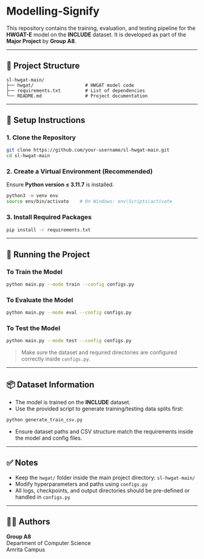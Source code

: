 # Modelling-Signify

This repository contains the training, evaluation, and testing pipeline for the **HWGAT-E** model on the **INCLUDE** dataset. It is developed as part of the **Major Project** by **Group A8**.

---

## 📁 Project Structure

```
sl-hwgat-main/
├── hwgat/                   # HWGAT model code
├── requirements.txt         # List of dependencies
└── README.md                # Project documentation
```

---

## 🔧 Setup Instructions

### 1. Clone the Repository

```bash
git clone https://github.com/your-username/sl-hwgat-main.git
cd sl-hwgat-main
```

### 2. Create a Virtual Environment (Recommended)

Ensure **Python version ≤ 3.11.7** is installed.

```bash
python3 -m venv env
source env/bin/activate    # On Windows: env\Scripts\activate
```

### 3. Install Required Packages

```bash
pip install -r requirements.txt
```

---

## 🚀 Running the Project

### To Train the Model

```bash
python main.py --mode train --config configs.py
```

### To Evaluate the Model

```bash
python main.py --mode eval --config configs.py
```

### To Test the Model

```bash
python main.py --mode test --config configs.py
```

> Make sure the dataset and required directories are configured correctly inside `configs.py`.

---

## 📦 Dataset Information

- The model is trained on the **INCLUDE** dataset.
- Use the provided script to generate training/testing data splits first:

```bash
python generate_train_csv.py
```

- Ensure dataset paths and CSV structure match the requirements inside the model and config files.

---

## ✅ Notes

- Keep the `hwgat/` folder inside the main project directory: `sl-hwgat-main/`
- Modify hyperparameters and paths using `configs.py`
- All logs, checkpoints, and output directories should be pre-defined or handled in `configs.py`

---

## 👨‍💻 Authors

**Group A8**  
Department of Computer Science  
Amrita Campus
